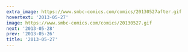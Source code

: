 ```yaml
---
extra_image: https://www.smbc-comics.com/comics/20130527after.gif
hovertext: '2013-05-27'
image: https://www.smbc-comics.com/comics/20130527.gif
next: '2013-05-28'
prev: '2013-05-26'
title: '2013-05-27'
---
```

